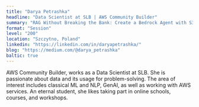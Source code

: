 ```yaml
---
title: "Darya Petrashka"
headline: "Data Scientist at SLB | AWS Community Builder"
summary: "RAG Without Breaking the Bank: Create a Bedrock Agent with S3 Vector-Powered Knowledge Bases"
format: "Session"
level: "200"
location: "Szczytno, Poland"
linkedin: "https://linkedin.com/in/daryapetrashka/"
blog: "https://medium.com/@darya_petrashka"
baltic: true
---
```


AWS Community Builder, works as a Data Scientist at SLB. She is passionate about data and its usage for problem-solving. The area of interest includes classical ML and NLP, GenAI, as well as working with AWS services. An eternal student, she likes taking part in online schools, courses, and workshops.
